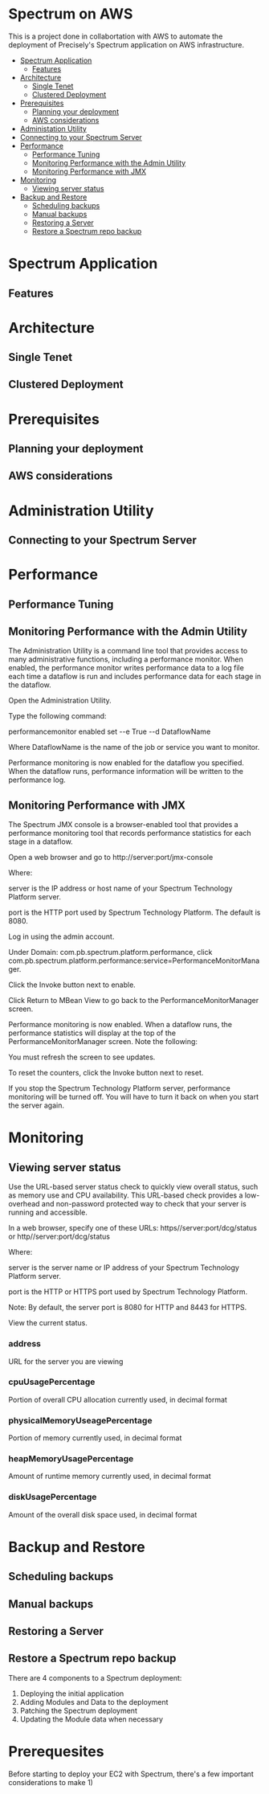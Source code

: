 # Spectrum on AWS
This is a project done in collabortation with AWS to automate the deployment of Precisely's Spectrum application on AWS infrastructure.
- [Spectrum Application](#spectrum-application)
  - [Features](#features)
- [Architecture](#architecture)
  - [Single Tenet](#single-tenet)
  - [Clustered Deployment](#clustered-deployment)
- [Prerequisites](#prerequisites)
  - [Planning your deployment](#planning-your-deployment)
  - [AWS considerations](#aws-considerations)
- [Administation Utility](#administration-utility)
-   [Connecting to your Spectrum Server](#connecting-to-your-spectrum-server)
- [Performance](#performance)
  - [Performance Tuning](#performance-tuning)
  - [Monitoring Performance with the Admin Utility](#monitoring-performance-with-the-admin-utility)
  - [Monitoring Performance with JMX](#monitoring-performance-with-jmx)
- [Monitoring](#monitoring)
  - [Viewing server status](#viewing-server-status)
- [Backup and Restore](#backup-and-restore)
  - [Scheduling backups](#scheduling-backups)
  - [Manual backups](#manual-backups)
  - [Restoring a Server](#restoring-a-server)
  - [Restore a Spectrum repo backup](#restore-a-spectrum-repo-server)
# Spectrum Application
  ## Features
# Architecture
  ## Single Tenet
  ## Clustered Deployment
# Prerequisites
  ## Planning your deployment
  ## AWS considerations
# Administration Utility
  ## Connecting to your Spectrum Server
# Performance
  ## Performance Tuning
  ## Monitoring Performance with the Admin Utility
  The Administration Utility is a command line tool that provides access to many administrative functions, including a performance monitor. When enabled, the performance monitor writes performance data to a log file each time a dataflow is run and includes performance data for each stage in the dataflow.

Open the Administration Utility.

Type the following command:

performancemonitor enabled set --e True --d DataflowName

Where DataflowName is the name of the job or service you want to monitor.

Performance monitoring is now enabled for the dataflow you specified. When the dataflow runs, performance information will be written to the performance log.

  ## Monitoring Performance with JMX
 The Spectrum JMX console is a browser-enabled tool that provides a performance monitoring tool that records performance statistics for each stage in a dataflow.

Open a web browser and go to http://server:port/jmx-console

Where:

server is the IP address or host name of your Spectrum Technology Platform server.

port is the HTTP port used by Spectrum Technology Platform. The default is 8080.

Log in using the admin account.

Under Domain: com.pb.spectrum.platform.performance, click com.pb.spectrum.platform.performance:service=PerformanceMonitorManager.

Click the Invoke button next to enable.

Click Return to MBean View to go back to the PerformanceMonitorManager screen.

Performance monitoring is now enabled. When a dataflow runs, the performance statistics will display at the top of the PerformanceMonitorManager screen. Note the following:

You must refresh the screen to see updates.

To reset the counters, click the Invoke button next to reset.

If you stop the Spectrum Technology Platform server, performance monitoring will be turned off. You will have to turn it back on when you start the server again.

# Monitoring
  ## Viewing server status
Use the URL-based server status check to quickly view overall status, such as memory use and CPU availability. This URL-based check provides a low-overhead and non-password protected way to check that your server is running and accessible.
 
In a web browser, specify one of these URLs:
https//server:port/dcg/status or http//server:port/dcg/status

Where:

  server is the server name or IP address of your Spectrum Technology Platform server.
  
  port is the HTTP or HTTPS port used by Spectrum Technology Platform.

Note:
By default, the server port is 8080 for HTTP and 8443 for HTTPS.

View the current status.
### address
URL for the server you are viewing
### cpuUsagePercentage
Portion of overall CPU allocation currently used, in decimal format
### physicalMemoryUseagePercentage
Portion of memory currently used, in decimal format
### heapMemoryUsagePercentage
Amount of runtime memory currently used, in decimal format
### diskUsagePercentage
Amount of the overall disk space used, in decimal format

# Backup and Restore
  ## Scheduling backups
  ## Manual backups
  ## Restoring a Server
  ## Restore a Spectrum repo backup

















There are 4 components to a Spectrum deployment:
  1) Deploying the initial application
  2) Adding Modules and Data to the deployment
  3) Patching the Spectrum deployment
  4) Updating the Module data when necessary
# Prerequesites
Before starting to deploy your EC2 with Spectrum, there's a few important considerations to make
  1) 


